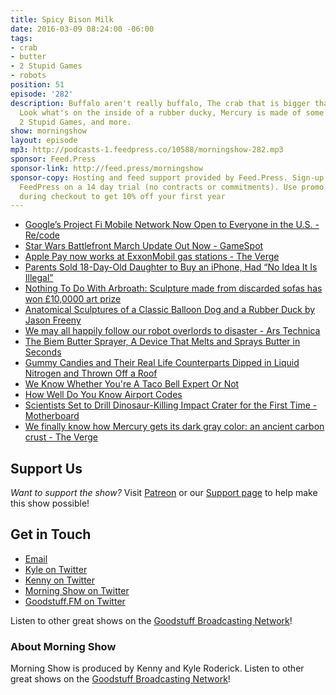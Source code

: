 ```yaml
---
title: Spicy Bison Milk
date: 2016-03-09 08:24:00 -06:00
tags:
- crab
- butter
- 2 Stupid Games
- robots
position: 51
episode: '282'
description: Buffalo aren't really buffalo, The crab that is bigger than your car,
  Look what's on the inside of a rubber ducky, Mercury is made of some pencil-material,
  2 Stupid Games, and more.
show: morningshow
layout: episode
mp3: http://podcasts-1.feedpress.co/10588/morningshow-282.mp3
sponsor: Feed.Press
sponsor-link: http://feed.press/morningshow
sponsor-copy: Hosting and feed support provided by Feed.Press. Sign-up today and try
  FeedPress on a 14 day trial (no contracts or commitments). Use promo code `morningshow`
  during checkout to get 10% off your first year
---
```


* [Google’s Project Fi Mobile Network Now Open to Everyone in the U.S. - Re/code](http://recode.net/2016/03/07/googles-project-fi-mobile-network-now-open-to-everyone-in-the-u-s/)
* [Star Wars Battlefront March Update Out Now - GameSpot](http://www.gamespot.com/articles/star-wars-battlefront-march-update-out-now/1100-6435447/)
* [Apple Pay now works at ExxonMobil gas stations - The Verge](http://www.theverge.com/2016/3/8/11176934/apple-pay-gas-stations-exxonmobil-speedpass-app)
* [Parents Sold 18-Day-Old Daughter to Buy an iPhone, Had “No Idea It Is Illegal”](http://news.softpedia.com/news/parents-sold-18-day-old-daughter-to-buy-an-iphone-had-no-idea-it-is-illegal-501486.shtml)
* [Nothing To Do With Arbroath: Sculpture made from discarded sofas has won £10,0000 art prize](http://arbroath.blogspot.com/2016/03/sculpture-made-from-discarded-sofas-has.html)
* [Anatomical Sculptures of a Classic Balloon Dog and a Rubber Duck by Jason Freeny](http://laughingsquid.com/anatomical-sculptures-of-a-classic-balloon-dog-and-a-rubber-duck-by-jason-freeny/)
* [We may all happily follow our robot overlords to disaster - Ars Technica](http://arstechnica.com/science/2016/03/we-may-all-happily-follow-our-robot-overlords-to-disaster/)
* [The Biem Butter Sprayer, A Device That Melts and Sprays Butter in Seconds](http://laughingsquid.com/the-biem-butter-sprayer-a-device-that-melts-and-sprays-butter-in-seconds/)
* [Gummy Candies and Their Real Life Counterparts Dipped in Liquid Nitrogen and Thrown Off a Roof](http://laughingsquid.com/gummy-candies-and-their-real-life-counterparts-dipped-in-liquid-nitrogen-and-thrown-off-a-roof/)
* [We Know Whether You're A Taco Bell Expert Or Not](http://www.buzzfeed.com/kevinsmith/no-you-cannot-have-my-sour-cream-gun#.puPb7nQYgy)
* [How Well Do You Know Airport Codes](http://www.buzzfeed.com/perpetua/airport-code-quiz#.fd7dpk1j39)
* [Scientists Set to Drill Dinosaur-Killing Impact Crater for the First Time - Motherboard](http://motherboard.vice.com/read/scientists-set-to-drill-dinosaur-killing-impact-crater-for-the-first-time)
* [We finally know how Mercury gets its dark gray color: an ancient carbon crust - The Verge](http://www.theverge.com/2016/3/7/11174232/mercury-carbon-crust-discovered-nasa-messenger-dark-gray)

## Support Us
*Want to support the show?* Visit [Patreon](http://patreon.com/morningshow) or our [Support page](http://goodstuff.fm/support) to help make this show possible!

## Get in Touch
* [Email](mailto:kyle@goodstuff.fm)
* [Kyle on Twitter](http://twitter.com/dogburps)
* [Kenny on Twitter](http://twitter.com/pizzarobotics)
* [Morning Show on Twitter](http://twitter.com/morningshowam)
* [Goodstuff.FM on Twitter](http://twitter.com/goodstufffm)

Listen to other great shows on the [Goodstuff Broadcasting Network](http://goodstuff.fm/shows)!

### About Morning Show
Morning Show is produced by Kenny and Kyle Roderick. Listen to other great shows on the [Goodstuff Broadcasting Network](http://goodstuff.fm/)!
